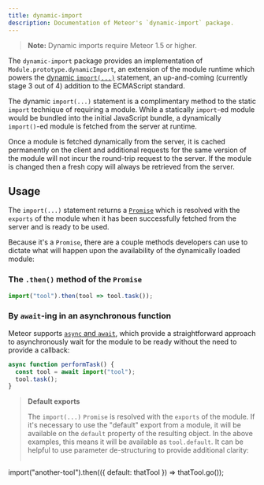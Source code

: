 ```yaml
---
title: dynamic-import
description: Documentation of Meteor's `dynamic-import` package.
---
```


> **Note:** Dynamic imports require Meteor 1.5 or higher.

The `dynamic-import` package provides an implementation of
`Module.prototype.dynamicImport`, an extension of the module runtime which
powers the [dynamic `import(...)`](https://github.com/tc39/proposal-dynamic-import)
statement, an up-and-coming (currently stage 3 out of 4) addition to the
ECMAScript standard.

The dynamic `import(...)` statement is a complimentary method to the static
`import` technique of requiring a module.  While a statically <nobr>`import`-ed
</nobr>module would be bundled into the initial JavaScript bundle, a
dynamically <nobr>`import()`-ed</nobr> module is fetched from the server at
runtime.

Once a module is fetched dynamically from the server, it is cached permanently
on the client and additional requests for the same version of the module will
not incur the round-trip request to the server.  If the module is changed then a
fresh copy will always be retrieved from the server.

## Usage

The `import(...)` statement returns a [`Promise`](https://developer.mozilla.org/en-US/docs/Web/JavaScript/Guide/Using_promises)
which is resolved with the `exports` of the module when it has been successfully
fetched from the server and is ready to be used.

Because it's a `Promise`, there are a couple methods developers can use to
dictate what will happen upon the availability of the dynamically loaded module:

### The `.then()` method of the `Promise`

```js
import("tool").then(tool => tool.task());
```

### By `await`-ing in an asynchronous function

Meteor supports [`async` and `await`](https://developer.mozilla.org/en-US/docs/Web/JavaScript/Reference/Statements/async_function),
which provide a straightforward approach to asynchronously wait for the
module to be ready without the need to provide a callback:

```js
async function performTask() {
  const tool = await import("tool");
  tool.task();
}
```

> **Default exports**
>
> The `import(...)` `Promise` is resolved with the `exports` of the module.
> If it's necessary to use the "default" export from a module, it will be
> available on the `default` property of the resulting object.  In the above
> examples, this means it will be available as `tool.default`.  It can be
> helpful to use parameter de-structuring to provide additional clarity:
>
> ```js
import("another-tool").then(({ default: thatTool }) => thatTool.go());

```